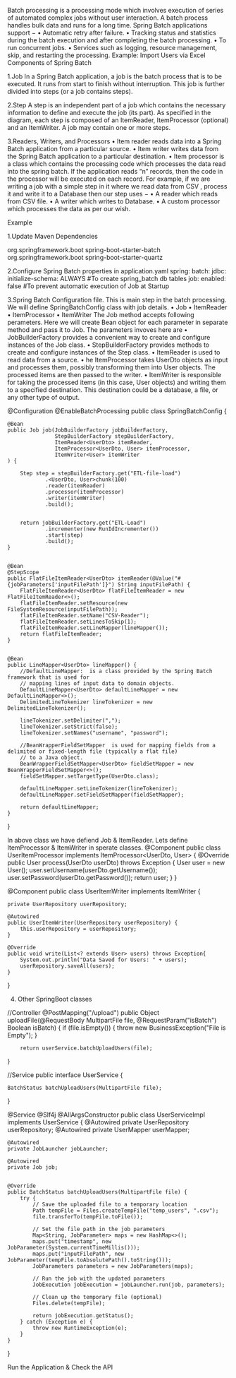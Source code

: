 Batch processing is a processing mode which involves execution of series of automated complex jobs without user interaction. A batch process handles bulk data and runs for a long time.
Spring Batch applications support −
•	Automatic retry after failure.
•	Tracking status and statistics during the batch execution and after completing the batch processing.
•	To run concurrent jobs.
•	Services such as logging, resource management, skip, and restarting the processing.
Example: Import Users via Excel
Components of Spring Batch
 
1.Job
In a Spring Batch application, a job is the batch process that is to be executed. It runs from start to finish without interruption. This job is further divided into steps (or a job contains steps).

2.Step
A step is an independent part of a job which contains the necessary information to define and execute the job (its part).
As specified in the diagram, each step is composed of an ItemReader, ItemProcessor (optional) and an ItemWriter. A job may contain one or more steps.

3.Readers, Writers, and Processors
•	Item reader reads data into a Spring Batch application from a particular source.
•	Item writer writes data from the Spring Batch application to a particular destination.
•	Item processor is a class which contains the processing code which processes the data read into the spring batch. If the application reads “n” records, then the code in the processor will be executed on each record.
For example, if we are writing a job with a simple step in it where we read data from CSV , process it and write it to a Database then our step uses −
•	A reader which reads from CSV file.
•	A writer which writes to Database.
•	A custom processor which processes the data as per our wish.


Example 

1.Update Maven Dependencies
<!-- Batch  -->
<dependency>
   <groupId>org.springframework.boot</groupId>
   <artifactId>spring-boot-starter-batch</artifactId>
</dependency>
<dependency>
   <groupId>org.springframework.boot</groupId>
   <artifactId>spring-boot-starter-quartz</artifactId>
</dependency>


2.Configure Spring Batch properties in application.yaml
spring:
  batch:
    jdbc:
      initialize-schema: ALWAYS #To create spring_batch db tables
    job:
      enabled: false #To prevent automatic execution of Job at Startup


3.Spring Batch Configuration file.
This is main step in the batch processing. We will define SpringBatchConfig class with job details.
•	Job
•	ItemReader
•	ItemProcessor
•	ItemWriter
The Job method accepts following perameters. Here we will create Bean object for each parameter in separate method and pass it to Job. The parameters invoves here are
•	JobBuilderFactory provides a convenient way to create and configure instances of the Job class.
•	StepBuilderFactory provides methods to create and configure instances of the Step class.
•	ItemReader is used to read data from a source.
•	he ItemProcessor takes UserDto objects as input and processes them, possibly transforming them into User objects. The processed items are then passed to the writer.
•	ItemWriter is responsible for taking the processed items (in this case, User objects) and writing them to a specified destination. This destination could be a database, a file, or any other type of output.

@Configuration
@EnableBatchProcessing
public class SpringBatchConfig {



    @Bean
    public Job job(JobBuilderFactory jobBuilderFactory,
                   StepBuilderFactory stepBuilderFactory,
                   ItemReader<UserDto> itemReader,
                   ItemProcessor<UserDto, User> itemProcessor,
                   ItemWriter<User> itemWriter
    ) {

        Step step = stepBuilderFactory.get("ETL-file-load")
                .<UserDto, User>chunk(100)
                .reader(itemReader)
                .processor(itemProcessor)
                .writer(itemWriter)
                .build();


        return jobBuilderFactory.get("ETL-Load")
                .incrementer(new RunIdIncrementer())
                .start(step)
                .build();
    }


    @Bean
    @StepScope
    public FlatFileItemReader<UserDto> itemReader(@Value("#{jobParameters['inputFilePath']}") String inputFilePath) {
        FlatFileItemReader<UserDto> flatFileItemReader = new FlatFileItemReader<>();
        flatFileItemReader.setResource(new FileSystemResource(inputFilePath));
        flatFileItemReader.setName("CSV-Reader");
        flatFileItemReader.setLinesToSkip(1);
        flatFileItemReader.setLineMapper(lineMapper());
        return flatFileItemReader;
    }


    @Bean
    public LineMapper<UserDto> lineMapper() {
        //DefaultLineMapper:  is a class provided by the Spring Batch framework that is used for
        // mapping lines of input data to domain objects.
        DefaultLineMapper<UserDto> defaultLineMapper = new DefaultLineMapper<>();
        DelimitedLineTokenizer lineTokenizer = new DelimitedLineTokenizer();

        lineTokenizer.setDelimiter(",");
        lineTokenizer.setStrict(false);
        lineTokenizer.setNames("username", "password");

        //BeanWrapperFieldSetMapper  is used for mapping fields from a delimited or fixed-length file (typically a flat file)
        // to a Java object.
        BeanWrapperFieldSetMapper<UserDto> fieldSetMapper = new BeanWrapperFieldSetMapper<>();
        fieldSetMapper.setTargetType(UserDto.class);

        defaultLineMapper.setLineTokenizer(lineTokenizer);
        defaultLineMapper.setFieldSetMapper(fieldSetMapper);

        return defaultLineMapper;
    }

}

In above class we have defiend Job & ItemReader. Lets define ItemProcessor & ItemWriter in sperate classes.
@Component
public class UserItemProcessor implements ItemProcessor<UserDto, User> {
    @Override
    public User process(UserDto userDto) throws Exception {
        User user = new User();
        user.setUsername(userDto.getUsername());
        user.setPassword(userDto.getPassword());
        return user;
    }
}


@Component
public class UserItemWriter implements ItemWriter<User> {

    private UserRepository userRepository;

    @Autowired
    public UserItemWriter(UserRepository userRepository) {
        this.userRepository = userRepository;
    }

    @Override
    public void write(List<? extends User> users) throws Exception{
        System.out.println("Data Saved for Users: " + users);
        userRepository.saveAll(users);
    }
}


4. Other SpringBoot classes

//Controller
@PostMapping("/upload")
public Object uploadFile(@RequestBody MultipartFile file, @RequestParam("isBatch") Boolean isBatch) {
    if (file.isEmpty()) {
        throw new BusinessException("File is Empty");
    }
 
        return userService.batchUploadUsers(file); 
}


//Service
public interface UserService {


    BatchStatus batchUploadUsers(MultipartFile file);
}


@Service
@Slf4j
@AllArgsConstructor
public class UserServiceImpl implements UserService {
    @Autowired
    private UserRepository userRepository;
    @Autowired
    private UserMapper userMapper;

    @Autowired
    private JobLauncher jobLauncher;

    @Autowired
    private Job job;


    @Override
    public BatchStatus batchUploadUsers(MultipartFile file) {
        try {
            // Save the uploaded file to a temporary location
            Path tempFile = Files.createTempFile("temp_users", ".csv");
            file.transferTo(tempFile.toFile());

            // Set the file path in the job parameters
            Map<String, JobParameter> maps = new HashMap<>();
            maps.put("timestamp", new JobParameter(System.currentTimeMillis()));
            maps.put("inputFilePath", new JobParameter(tempFile.toAbsolutePath().toString()));
            JobParameters parameters = new JobParameters(maps);

            // Run the job with the updated parameters
            JobExecution jobExecution = jobLauncher.run(job, parameters);

            // Clean up the temporary file (optional)
            Files.delete(tempFile);

            return jobExecution.getStatus();
        } catch (Exception e) {
            throw new RuntimeException(e);
        }
    }


}

Run the Application & Check the API
 
